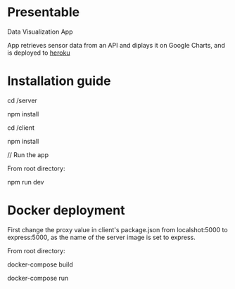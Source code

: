 # Presentable
Data Visualization App

App retrieves sensor data from an API and diplays it on Google Charts, and is deployed to [heroku](https://fast-brook-52751.herokuapp.com/)

# Installation guide

cd /server

npm install

cd /client

npm install

// Run the app

From root directory:

npm run dev

# Docker deployment

First change the proxy value in client's package.json from localshot:5000 to express:5000, as the name of the server image is set to express.


From root directory:


docker-compose build


docker-compose run